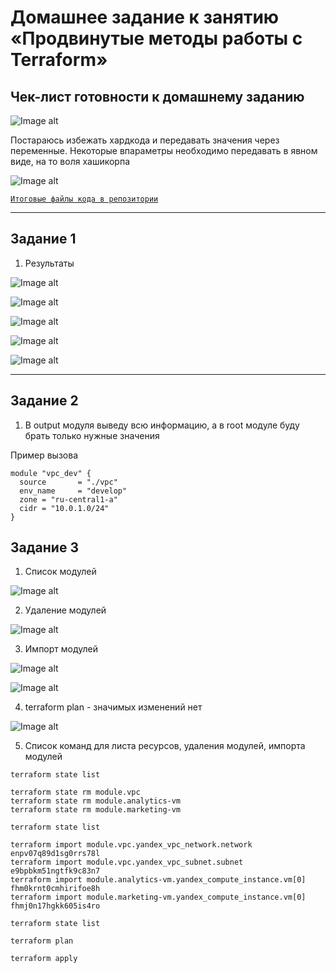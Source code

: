 # Домашнее задание к занятию «Продвинутые методы работы с Terraform»

## Чек-лист готовности к домашнему заданию

![Image alt](https://github.com/littlelucidlynx/ter-homeworks/blob/main/04/Screen/Image000.png)

Постараюсь избежать хардкода и передавать значения через переменные. Некоторые впараметры необходимо передавать в явном виде, на то воля хашикорпа

![Image alt](https://github.com/littlelucidlynx/ter-homeworks/blob/main/04/Screen/Image000.png)

[`Итоговые файлы кода в репозитории`](https://github.com/littlelucidlynx/ter-homeworks/tree/main/04/src)

---

## Задание 1

1. Результаты

![Image alt](https://github.com/littlelucidlynx/ter-homeworks/blob/main/04/Screen/Image003.png)

![Image alt](https://github.com/littlelucidlynx/ter-homeworks/blob/main/04/Screen/Image004.png)

![Image alt](https://github.com/littlelucidlynx/ter-homeworks/blob/main/04/Screen/Image005.png)

![Image alt](https://github.com/littlelucidlynx/ter-homeworks/blob/main/04/Screen/Image006.png)

![Image alt](https://github.com/littlelucidlynx/ter-homeworks/blob/main/04/Screen/Image002.png)

------

## Задание 2

1. В output модуля выведу всю информацию, а в root модуле буду брать только нужные значения

Пример вызова

```
module "vpc_dev" {
  source       = "./vpc"
  env_name     = "develop"
  zone = "ru-central1-a"
  cidr = "10.0.1.0/24"
}
```

## Задание 3
1. Список модулей

![Image alt](https://github.com/littlelucidlynx/ter-homeworks/blob/main/04/Screen/Image007.png)

2. Удаление модулей

![Image alt](https://github.com/littlelucidlynx/ter-homeworks/blob/main/04/Screen/Image008.png)

3. Импорт модулей

![Image alt](https://github.com/littlelucidlynx/ter-homeworks/blob/main/04/Screen/Image010.png)

![Image alt](https://github.com/littlelucidlynx/ter-homeworks/blob/main/04/Screen/Image011.png)

4. terraform plan - значимых изменений нет

![Image alt](https://github.com/littlelucidlynx/ter-homeworks/blob/main/04/Screen/Image009.png)

5. Список команд для листа ресурсов, удаления модулей, импорта модулей

```
terraform state list

terraform state rm module.vpc
terraform state rm module.analytics-vm
terraform state rm module.marketing-vm

terraform state list

terraform import module.vpc.yandex_vpc_network.network enpv07q89d1sg0rrs78l
terraform import module.vpc.yandex_vpc_subnet.subnet e9bpbkm51ngtfk9c83n7
terraform import module.analytics-vm.yandex_compute_instance.vm[0] fhm0krnt0cmhirifoe8h
terraform import module.marketing-vm.yandex_compute_instance.vm[0] fhmj0n17hgkk605is4ro

terraform state list

terraform plan

terraform apply
```